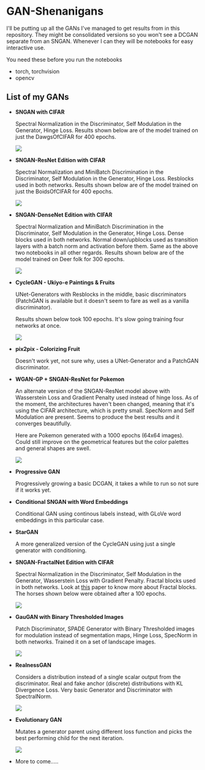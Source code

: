 # GAN-Shenanigans

I'll be putting up all the GANs I've managed to get results from in this repository. They might be consolidated versions so you won't see a DCGAN separate from an SNGAN. Whenever I can they will be
notebooks for easy interactive use.

You need these before you run the notebooks
* torch, torchvision
* opencv

## List of my GANs
* **SNGAN with CIFAR**

	Spectral Normalization in the Discriminator, Self Modulation in the Generator, Hinge Loss.
	Results shown below are of the model trained on just the DawgsOfCIFAR for 400 epochs.

	![](https://github.com/krishnan-meep/GAN-Shenanigans/blob/master/images_results/cifar_dogs_400.png)


* **SNGAN-ResNet Edition with CIFAR**

	Spectral Normalization and MiniBatch Discrimination in the Discriminator, Self Modulation in the Generator, Hinge Loss. Resblocks used in both networks.
	Results shown below are of the model trained on just the BoidsOfCIFAR for 400 epochs.

	![](https://github.com/krishnan-meep/GAN-Shenanigans/blob/master/images_results/cifar_birds_400.png)

* **SNGAN-DenseNet Edition with CIFAR**

	Spectral Normalization and MiniBatch Discrimination in the Discriminator, Self Modulation in the Generator, Hinge Loss. Dense blocks used in both networks. Normal down/upblocks used as transition
	layers with a batch norm and activation before them. Same as the above two notebooks in all other
	regards. 
	Results shown below are of the model trained on Deer folk for 300 epochs.

	![](https://github.com/krishnan-meep/GAN-Shenanigans/blob/master/images_results/cifar_deer_300.png)

* **CycleGAN - Ukiyo-e Paintings & Fruits**

	UNet-Generators with Resblocks in the middle, basic discriminators (PatchGAN is available but it doesn't seem to fare as well as a vanilla discriminator).

	Results shown below took 100 epochs. It's slow going training four networks at once.

	![](https://github.com/krishnan-meep/GAN-Shenanigans/blob/master/images_results/cycgan_uki_fruits.png)

* **pix2pix - Colorizing Fruit**

	Doesn't work yet, not sure why, uses a UNet-Generator and a PatchGAN discriminator. 

* **WGAN-GP + SNGAN-ResNet for Pokemon**

	An alternate version of the SNGAN-ResNet model above with Wasserstein Loss and Gradient Penalty used instead of hinge loss. As of the moment, the architectures haven't been changed, meaning that it's using the CIFAR architecture, which is pretty small. SpecNorm and Self Modulation are present. Seems to produce the best results and it converges beautifully.

	Here are Pokemon generated with a 1000 epochs (64x64 images). Could still improve on the geometrical features but the color palettes and general shapes are swell.

	![](https://github.com/krishnan-meep/GAN-Shenanigans/blob/master/images_results/wgangp_poke_1000.png)

* **Progressive GAN**

	Progressively growing a basic DCGAN, it takes a while to run so not sure if it works yet.

* **Conditional SNGAN with Word Embeddings**

	Conditional GAN using continous labels instead, with GLoVe word embeddings in this particular case.

* **StarGAN**

	A more generalized version of the CycleGAN using just a single generator with conditioning.

* **SNGAN-FractalNet Edition with CIFAR**

	Spectral Normalization in the Discriminator, Self Modulation in the Generator, Wasserstein Loss with Gradient Penalty. Fractal blocks used in both networks. Look at [this](https://arxiv.org/abs/1605.07648) paper to know more about Fractal blocks.
	The horses shown below were obtained after a 100 epochs.

	![](https://github.com/krishnan-meep/GAN-Shenanigans/blob/master/images_results/cifar_horses_100.png)

* **GauGAN with Binary Thresholded Images**

	Patch Discriminator, SPADE Generator with Binary Thresholded images for modulation instead of segmentation maps, Hinge Loss, SpecNorm in both networks. Trained it on a set of landscape images.

	![](https://github.com/krishnan-meep/GAN-Shenanigans/blob/master/images_results/gaugan_bin.png)

* **RealnessGAN**

	Considers a distribution instead of a single scalar output from the discriminator. Real and fake anchor (discrete) distributions with KL Divergence Loss. Very basic Generator and Discriminator
	with SpectralNorm.

	![](https://github.com/krishnan-meep/GAN-Shenanigans/blob/master/images_results/cifar_realness.png)

* **Evolutionary GAN**

	Mutates a generator parent using different loss function and picks the best performing child for the next iteration.

	![](https://github.com/krishnan-meep/GAN-Shenanigans/blob/master/images_results/evo_cifar.png)

* More to come.....